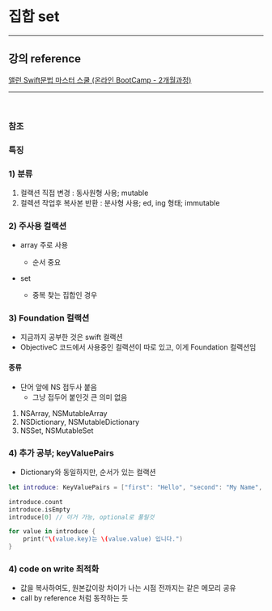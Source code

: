 # 집합 set

---

## 강의 reference

[앨런 Swift문법 마스터 스쿨 (온라인 BootCamp - 2개월과정)](https://www.inflearn.com/course/스위프트-문법-마스터-스쿨/dashboard)

---

<br>

### 참조

### 특징

### 1) 분류

1. 컬랙션 직접 변경 : 동사원형 사용; mutable
2. 컬렉션 작업후 복사본 반환 : 분사형 사용; ed, ing 형태; immutable

### 2) 주사용 컬랙션

- array 주로 사용

  - 순서 중요

- set
  - 중복 찾는 집합인 경우

### 3) Foundation 컬랙션

- 지금까지 공부한 것은 swift 컬랙션
- ObjectiveC 코드에서 사용중인 컬랙션이 따로 있고, 이게 Foundation 컬랙션임

#### 종류

- 단어 앞에 NS 접두사 붙음
  - 그냥 접두어 붙인것 큰 의미 없음

1. NSArray, NSMutableArray
2. NSDictionary, NSMutableDictionary
3. NSSet, NSMutableSet

### 4) 추가 공부; keyValuePairs

- Dictionary와 동일하지만, 순서가 있는 컬랙션

```swift
let introduce: KeyValuePairs = ["first": "Hello", "second": "My Name", "third":"is"]

introduce.count
introduce.isEmpty
introduce[0] // 이거 가능, optional로 풀릴것

```

```swift
for value in introduce {
    print("\(value.key)는 \(value.value) 입니다.")
}
```

### 4) code on write 최적화

- 값을 복사하여도, 원본값이랑 차이가 나는 시점 전까지는 같은 메모리 공유
- call by reference 처럼 동작하는 듯

